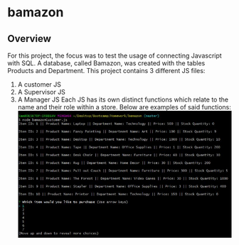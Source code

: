 # bamazon

## Overview
For this project, the focus was to test the usage of connecting Javascript with SQL. A database, called Bamazon, was created with
the tables Products and Department. This project contains 3 different JS files:
1) A customer JS
2) A Supervisor JS
3) A Manager JS
Each JS has its own distinct functions which relate to the name and their role within a store. Below are examples of said functions:
![Image of CustomerDefault](https://github.com/SamLlamas/bamazon/blob/master/images/Customer1.JPG)
